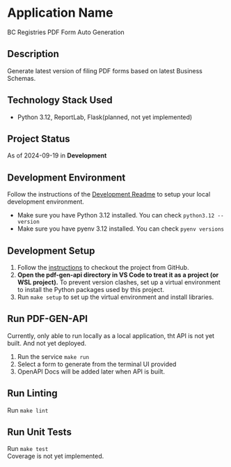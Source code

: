 # Application Name
BC Registries PDF Form Auto Generation

## Description
Generate latest version of filing PDF forms based on latest Business Schemas.

## Technology Stack Used
- Python 3.12, ReportLab, Flask(planned, not yet implemented)

## Project Status
As of 2024-09-19 in **Development**

## Development Environment
Follow the instructions of the [Development Readme](https://github.com/bcgov/entity/blob/master/docs/development.md)
to setup your local development environment.
- Make sure you have Python 3.12 installed. You can check `python3.12 --version` 
- Make sure you have pyenv 3.12 installed. You can check `pyenv versions`

## Development Setup
1. Follow the [instructions](https://github.com/bcgov/entity/blob/master/docs/setup-forking-workflow.md) to checkout the project from GitHub.
2. **Open the pdf-gen-api directory in VS Code to treat it as a project (or WSL project).** To prevent version clashes, set up a
virtual environment to install the Python packages used by this project.
3. Run `make setup` to set up the virtual environment and install libraries.

## Run PDF-GEN-API
Currently, only able to run locally as a local application, tht API is not yet built. And not yet deployed.
1. Run the service `make run`
2. Select a form to generate from the terminal UI provided
3. OpenAPI Docs will be added later when API is built.

## Run Linting
Run `make lint`

## Run Unit Tests
Run `make test`
<br>Coverage is not yet implemented.


